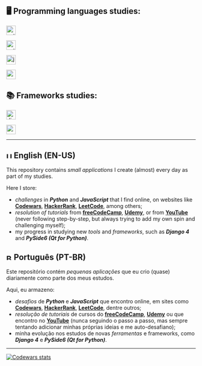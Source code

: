 <h2>🖥️ Programming languages studies:</h2>
  <p>
    <a href="https://github.com/fernandoaafonseca/daily-coding/tree/main/python-challenges">
      <img src="https://img.shields.io/github/directory-file-count/fernandoaafonseca/daily-coding/python-challenges?color=%233776AB&label=python-challenges&logo=python&type=file" alt="python-challenges file count" height="25" />
    </a>
  </p>
  <p>
    <a href="https://github.com/fernandoaafonseca/daily-coding/tree/main/python-exercises">
      <img src="https://img.shields.io/github/directory-file-count/fernandoaafonseca/daily-coding/python-exercises?color=%233776AB&label=python-exercises&logo=python&type=dir" alt="python-exercises file count" height="25" />
    </a>
  </p>
  <p>
    <a href="https://github.com/fernandoaafonseca/daily-coding/tree/main/javascript-challenges">
      <img src="https://img.shields.io/github/directory-file-count/fernandoaafonseca/daily-coding/javascript-challenges?color=%23F7DF1E&label=javascript-challenges&logo=javascript&type=file" alt="javascript-challenges file count" height="25"/>
    </a>
  </p>
  <p>
    <a href="https://github.com/fernandoaafonseca/daily-coding/tree/main/pyside6-qt">
      <img src="https://img.shields.io/github/directory-file-count/fernandoaafonseca/daily-coding/web-exercises-js-html-css?color=%23F7DF1E&label=web-exercises-js-html-css&logo=google-chrome&logoColor=%23F7DF1E&type=dir" alt="web-exercises-js-html-css file count" height="25" />
    </a>
  </p>

<h2>📚 Frameworks studies:</h2>
  <p>
    <a href="https://github.com/fernandoaafonseca/daily-coding/tree/main/django4">
      <img src="https://img.shields.io/github/directory-file-count/fernandoaafonseca/daily-coding/django4?color=%23092E20&label=django4&logo=django&type=dir" alt="django4 file count" height="25" />
    </a>
  </p>
  <p>
    <a href="https://github.com/fernandoaafonseca/daily-coding/tree/main/pyside6-qt">
      <img src="https://img.shields.io/github/directory-file-count/fernandoaafonseca/daily-coding/pyside6-qt?color=%2341CD52&label=pyside6-qt&logo=qt&type=dir" alt="pyside6-qt file count" height="25" />
    </a>
  </p>

<hr>

<h2><img src="https://cdn-icons-png.flaticon.com/512/323/323329.png" width="15" height="15" alt="United Kingdom" /> English (EN-US)</h2>
  <p>This repository contains <i>small applications</i> I create (almost) every day as part of my studies.</p>
  <p>Here I store:
    <ul>
      <li>
        <i>challenges</i> in <b><i>Python</i></b> and <b><i>JavaScript</i></b> that I find online, on websites like <a href="https://www.codewars.com/users/fernandoaafonseca/"><b>Codewars</b></a>, <a href="https://www.hackerrank.com/fernando_aaf/"><b>HackerRank</b></a>, <a href="https://leetcode.com/fernandoaafonseca/"><b>LeetCode</b></a>, among others;
      </li>
      <li>
        <i>resolution of tutorials</i> from <a href="https://www.freecodecamp.org/fernandoaafonseca"><b>freeCodeCamp</b></a>, <a href="https://www.udemy.com/user/fernando-afonso-alvim-fonseca/"><b>Udemy</b></a>, or from <a href="https://www.youtube.com/"><b>YouTube</b></a> (never following step-by-step, but always trying to add my own spin and challenging myself);
      </li>
      <li>
        my progress in studying new <i>tools</i> and <i>frameworks</i>, such as <b><i>Django 4</i></b> and <b><i>PySide6 (Qt for Python)</i></b>.
      </li>
    </ul>
  </p>

<h2><img src="https://cdn-icons-png.flaticon.com/512/197/197386.png" width="15" height="15" alt="Brazil" /> Português (PT-BR)</h2>
  <p>Este repositório contém <i>pequenas aplicações</i> que eu crio (quase) diariamente como parte dos meus estudos.</p>
  <p>Aqui, eu armazeno:
    <ul>
      <li><i>desafios</i> de <b><i>Python</i></b> e <b><i>JavaScript</i></b> que encontro online, em sites como <a href="https://www.codewars.com/users/fernandoaafonseca/"><b>Codewars</b></a>, <a href="https://www.hackerrank.com/fernando_aaf/"><b>HackerRank</b></a>, <a href="https://leetcode.com/fernandoaafonseca/"><b>LeetCode</b></a>, dentre outros;
      </li>
      <li>
        <i>resolução de tutoriais</i> de cursos do <a href="https://www.freecodecamp.org/fernandoaafonseca"><b>freeCodeCamp</b></a>, <a href="https://www.udemy.com/user/fernando-afonso-alvim-fonseca/"><b>Udemy</b></a> ou que encontro no <a href="https://www.youtube.com/"><b>YouTube</b></a> (nunca seguindo o passo a passo, mas sempre tentando adicionar minhas próprias ideias e me auto-desafiano);
      </li>
      <li>minha evolução nos estudos de novas <i>ferramentas</i> e <i></i>frameworks</i>, como <b><i>Django 4</i></b> e <b><i>PySide6 (Qt for Python)</i></b>.
      </li>
    </ul>
  </p>

<hr>

<a href="https://www.codewars.com/users/fernandoaafonseca">
  <img src="https://github.r2v.ch/codewars?user=fernandoaafonseca&name=true&hide_clan=true&top_languages=true&theme=default" alt="Codewars stats" />
</a>
